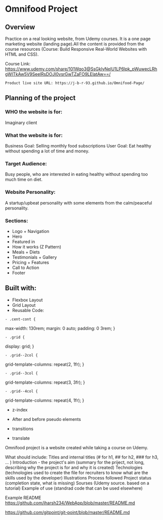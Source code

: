 # Omnifood Project

## Overview

Practice on a real looking website, from Udemy courses.
It is a one page marketing website (landing page).All the content is provided from the course resources (Course: Build Responsive Real-World Websites with HTML and CSS).

Course Link: https://www.udemy.com/share/101Wqo3@SsGklyNelU1LP6lpk_pWuwecLRhgWlTkAw5V9SeelRsDOJI0vsrGwTZaFO9LElatAw==/

    Product live site URL: https://j-b-r-93.github.io/Omnifood-Page/

## Planning of the project

### WHO the website is for:

Imaginary client

### What the website is for:

Business Goal: Selling monthly food subscriptions
User Goal: Eat healthy without spending a lot of time and money.

### Target Audience:

Busy people, who are interested in eating healthy without spending too much time on diet.

### Website Personality:

A startup/upbeat personality with some elements from the calm/peaceful personality.

### Sections:

- Logo + Navigation
- Hero
- Featured in
- How it works (Z Pattern)
- Meals + Diets
- Testimonials + Gallery
- Pricing + Features
- Call to Action
- Footer

## Built with:

- Flexbox Layout
- Grid Layout
- Reusable Code:

<!-- To center the continaer with a max width and padding on sides  -->

    - .cent-cont {

max-width: 130rem;
margin: 0 auto;
padding: 0 3rem;
}

<!-- Apply the grid layout -->

    - .grid {

display: grid;
}

<!-- Grid layout with 2 columns -->

    - .grid--2col {

grid-template-columns: repeat(2, 1fr);
}

<!-- Grid layout with 3 columns -->

    - .grid--3col {

grid-template-columns: repeat(3, 3fr);
}

<!-- Grid layout with 4 columns -->

    - .grid--4col {

grid-template-columns: repeat(4, 1fr);
}

- z-index

- After and before pseudo elements

- transitions

- translate

Omnifood project is a website created while taking a course on Udemy.

What should include:
Titles and internal titles (# for h1, ## for h2, ### for h3, ... )
Introduction - the project's aim (summary for the priject, not long, describing why the project is for and why it is created)
Technologies (technologies used to create the file for recruiters to know what are the skills used by the developer)
Illustrations
Process followed
Project status (completion state, what is missing)
Sourses (Udemy source. based on a tutorial)
Example of use (standrad code that can be used elsewhere)

Example README
https://github.com/iharsh234/WebApp/blob/master/README.md

https://github.com/gitpoint/git-point/blob/master/README.md

